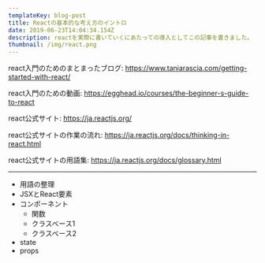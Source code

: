 ```yaml
---
templateKey: blog-post
title: Reactの基本的な考え方のイントロ
date: 2019-06-23T14:04:34.154Z
description: reactを実際に書いていくにあたっての導入としてこの記事を書きました。
thumbnail: /img/react.png
---
```

react入門のためのまとまったブログ: https://www.taniarascia.com/getting-started-with-react/

react入門のための動画: https://egghead.io/courses/the-beginner-s-guide-to-react

react公式サイト: https://ja.reactjs.org/

react公式サイトの作業の流れ: https://ja.reactjs.org/docs/thinking-in-react.html

react公式サイトの用語集: https://ja.reactjs.org/docs/glossary.html

---

- 用語の整理
- JSXとReact要素
- コンポーネント
  - 関数
  - クラスベース1
  - クラスベース2
- state
- props
